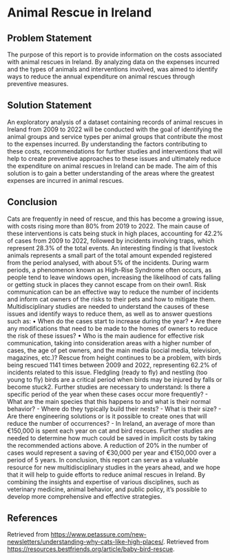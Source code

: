 # Animal Rescue in Ireland

## Problem Statement
The purpose of this report is to provide information on the costs associated with animal rescues in Ireland. By analyzing data on the expenses incurred and the types of animals and interventions involved, was aimed to identify ways to reduce the annual expenditure on animal rescues through preventive measures.

## Solution Statement
An exploratory analysis of a dataset containing records of animal rescues in Ireland from 2009 to 2022 will be conducted with the goal of identifying the animal groups and service types per animal groups that contribute the most to the expenses incurred. By understanding the factors contributing to these costs, recommendations for further studies and interventions that will help to create preventive approaches to these issues and ultimately reduce the expenditure on animal rescues in Ireland can be made. The aim of this solution is to gain a better understanding of the areas where the greatest expenses are incurred in animal rescues.

## Conclusion
Cats are frequently in need of rescue, and this has become a growing issue, with costs rising more than 80% from 2019 to 2022. The main cause of these interventions is cats being stuck in high places, accounting for 42.2% of cases from 2009 to 2022, followed by incidents involving traps, which represent 28.3% of the total events.
An interesting finding is that livestock animals represents a small part of the total amount expended registered from the period analysed, with about 5% of the incidents.
During warm periods, a phenomenon known as High-Rise Syndrome often occurs, as people tend to leave windows open, increasing the likelihood of cats falling or getting stuck in places they cannot escape from on their own1. Risk communication can be an effective way to reduce the number of incidents and inform cat owners of the risks to their pets and how to mitigate them. Multidisciplinary studies are needed to understand the causes of these issues and identify ways to reduce them, as well as to answer questions such as:
•	When do the cases start to increase during the year?
•	Are there any modifications that need to be made to the homes of owners to reduce the risk of these issues?
•	Who is the main audience for effective risk communication, taking into consideration areas with a higher number of cases, the age of pet owners, and the main media (social media, television, magazines, etc.)?
Rescue from height continues to be a problem, with birds being rescued 1141 times between 2009 and 2022, representing 62.2% of incidents related to this issue. Fledgling (ready to fly) and nestling (too young to fly) birds are a critical period when birds may be injured by falls or become stuck2. Further studies are necessary to understand:
Is there a specific period of the year when these cases occur more frequently? - What are the main species that this happens to and what is their normal behavior? - Where do they typically build their nests? - What is their size? - Are there engineering solutions or is it possible to create ones that will reduce the number of occurrences? - In Ireland, an average of more than €150,000 is spent each year on cat and bird rescues. Further studies are needed to determine how much could be saved in implicit costs by taking the recommended actions above. A reduction of 20% in the number of cases would represent a saving of €30,000 per year and €150,000 over a period of 5 years.
In conclusion, this report can serve as a valuable resource for new multidisciplinary studies in the years ahead, and we hope that it will help to guide efforts to reduce animal rescues in Ireland. By combining the insights and expertise of various disciplines, such as veterinary medicine, animal behavior, and public policy, it’s possible to develop more comprehensive and effective strategies.

## References
Retrieved from https://www.petassure.com/new-newsletters/understanding-why-cats-like-high-places/.
Retrieved from https://resources.bestfriends.org/article/baby-bird-rescue.
